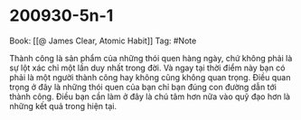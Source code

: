 # 200930-5n-1

Book: [[@ James Clear, Atomic Habit]]
Tag: #Note

Thành công là sản phẩm của những thói quen hàng ngày, chứ không phải là sự lột xác chỉ một lần duy nhất trong đời. Và ngay tại thời điểm này bạn có phải là một người thành công hay không cũng không quan trọng. Điều quan trọng ở đây là những thói quen của bạn chỉ bạn đúng con đường dẫn tới thành công. Điều bạn cần làm ở đây là chú tâm hơn nữa vào quỹ đạo hơn là những kết quả trong hiện tại.